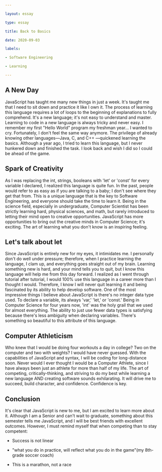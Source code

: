 ```yaml
---

layout: essay

type: essay

title: Back to Basics

date: 2020-09-03

labels:

- Software Engineering

- Learning

---
```


## A New Day

JavaScript has taught me many new things in just a week. It&#39;s taught me that I need to sit down and practice it like I own it. The process of learning this language requires a lot of loops to the beginning of explanations to fully comprehend. It&#39;s a new language; it&#39;s not easy to understand and master. Learning to code in a new language is always tricky and never easy. I remember my first &quot;Hello World&quot; program my freshman year… I wanted to cry. Fortunately, I don&#39;t feel the same way anymore. The privilege of already knowing other languages—Java, C, and C++ —quickened learning the basics. Although a year ago, I tried to learn this language, but I never hunkered down and finished the task. I look back and wish I did so I could be ahead of the game.

## Spark of Creativity

As I was replacing the int, strings, booleans with &#39;let&#39; or &#39;const&#39; for every variable I declared, I realized this language is quite fun. In the past, people would refer to as easy as if you are talking to a baby; I don&#39;t see where they get that from. This is a unique language that is the key to Software Engineering, and everyone should take the time to learn it. Being in the science field, especially in undergraduate, Computer Scientist has been strictly learning hard, physical sciences, and math, but rarely introduced to letting their mind open to creative opportunities. JavaScript has more opportunities to bring out the creative minds in Computer Science; it&#39;s exciting. The art of learning what you don&#39;t know is an inspiring feeling.

## Let&#39;s talk about let

Since JavaScript is entirely new for my eyes, it intimidates me. I personally don&#39;t do well under pressure; therefore, when I practice learning the language, I clam up, and everything goes straight out of my brain. Learning something new is hard, and your mind tells you to quit, but I know this language will help me from this day forward. I realized as I went through tutorial after tutorial, I would 100% use this language in a career more than I thought I would. Therefore, I know I will never quit learning it and being fascinated by its ability to help develop software. One of the most impressive things I believe about JavaScript is there&#39;s no integer data type used. To declare a variable, its always &#39;var,&#39; &#39;let,&#39; or &#39;const.&#39; Being in Computer Science for four years now, &#39;int&#39; was the holy grail that we used for almost everything. The ability to just use fewer data types is satisfying because there&#39;s less ambiguity when declaring variables. There&#39;s something so beautiful to this attribute of this language.

## Computer Athleticism

Who knew that I would be doing four workouts a day in college? Two on the computer and two with weights? I would have never guessed. With the capabilities of JavaScript and syntax, I will be coding for long-distance soon. Never would I ever thought I would be a Computer Athlete, since I have always been just an athlete for more than half of my life. The art of competing, critically-thinking, and striving to do my best while learning a new language AND creating software sounds exhilarating. It will drive me to succeed, build character, and confidence. Confidence is key.

## Conclusion

It&#39;s clear that JavaScript is new to me, but I am excited to learn more about it. Although I am a Senior and can&#39;t wait to graduate, something about this semester tells me JavaScript, and I will be best friends with excellent outcomes. However, I must remind myself that when competing than to stay competent:

- Success is not linear

- &quot;what you do in practice, will reflect what you do in the game&quot;(my 8th-grade soccer coach)

- This is a marathon, not a race
